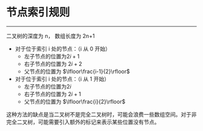 # **节点索引规则**
---
二叉树的深度为 n， 数组长度为 2n+1 

- 对于位于索引 i 处的节点：（i 从 0 开始）
    - 左子节点的位置为$2i+1$
    - 右子节点的位置为 $2i+2$
    - 父节点的位置为 $\lfloor\frac{i-1}{2}\rfloor$ 
- 对于位于索引 i 处的节点：（i 从 1 开始）
    - 左子节点的位置为$2i$
    - 右子节点的位置为 $2i+1$
    - 父节点的位置为 $\lfloor\frac{i}{2}\rfloor$ 

这种方法的缺点是当二叉树不是完全二叉树时，可能会浪费一些数组空间。对于非完全二叉树，可能需要引入额外的标记来表示某些位置没有节点。